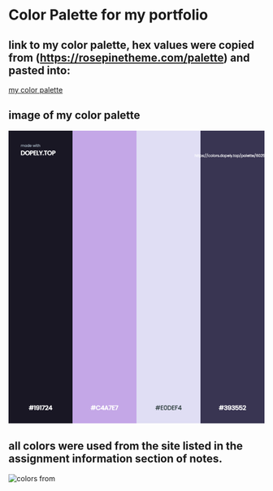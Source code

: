 # Color Palette for my portfolio 

## link to my color palette, hex values were copied from (https://rosepinetheme.com/palette) and pasted into:

[my color palette](https://colors.dopely.top/palette-generator/Qb0dEfHxenA)

## image of my color palette

![my color palette](images/color_palette.png)

## all colors were used from the site listed in the assignment information section of notes. 
![colors from](https://rosepinetheme.com/palette)